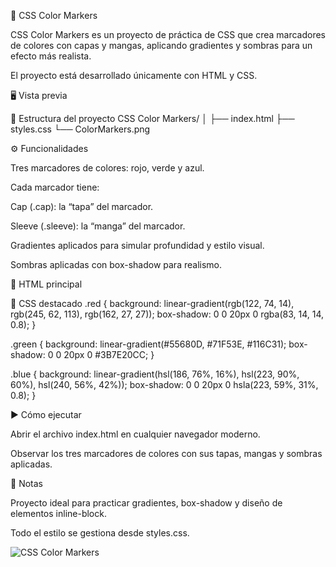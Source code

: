 🎨 CSS Color Markers

CSS Color Markers es un proyecto de práctica de CSS que crea marcadores de colores con capas y mangas, aplicando gradientes y sombras para un efecto más realista.

El proyecto está desarrollado únicamente con HTML y CSS.

🖥️ Vista previa

📂 Estructura del proyecto
CSS Color Markers/
│
├── index.html
├── styles.css
└── ColorMarkers.png

⚙️ Funcionalidades

Tres marcadores de colores: rojo, verde y azul.

Cada marcador tiene:

Cap (.cap): la “tapa” del marcador.

Sleeve (.sleeve): la “manga” del marcador.

Gradientes aplicados para simular profundidad y estilo visual.

Sombras aplicadas con box-shadow para realismo.

📖 HTML principal
<div class="marker red">
  <div class="cap"></div>
  <div class="sleeve"></div>
</div>
<div class="marker green">
  <div class="cap"></div>
  <div class="sleeve"></div>
</div>
<div class="marker blue">
  <div class="cap"></div>
  <div class="sleeve"></div>
</div>

🎨 CSS destacado
.red {
  background: linear-gradient(rgb(122, 74, 14), rgb(245, 62, 113), rgb(162, 27, 27));
  box-shadow: 0 0 20px 0 rgba(83, 14, 14, 0.8);
}

.green {
  background: linear-gradient(#55680D, #71F53E, #116C31);
  box-shadow: 0 0 20px 0 #3B7E20CC;
}

.blue {
  background: linear-gradient(hsl(186, 76%, 16%), hsl(223, 90%, 60%), hsl(240, 56%, 42%));
  box-shadow: 0 0 20px 0 hsla(223, 59%, 31%, 0.8);
}

▶️ Cómo ejecutar

Abrir el archivo index.html en cualquier navegador moderno.

Observar los tres marcadores de colores con sus tapas, mangas y sombras aplicadas.

📌 Notas

Proyecto ideal para practicar gradientes, box-shadow y diseño de elementos inline-block.

Todo el estilo se gestiona desde styles.css.

![CSS Color Markers](https://github.com/Elion-hub/Responsive-Web-Design/blob/main/CSS%20Color%20Markers/ColorMarkers.png)